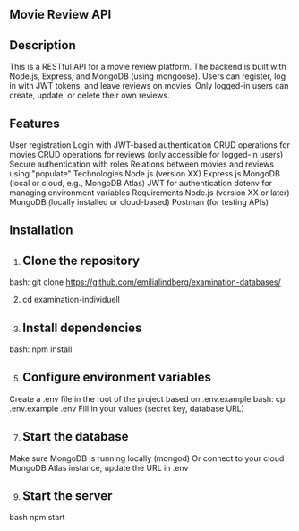 ## Movie Review API

## Description
This is a RESTful API for a movie review platform. The backend is built with Node.js, Express, and MongoDB (using mongoose).
Users can register, log in with JWT tokens, and leave reviews on movies. Only logged-in users can create, update, or delete their own reviews.

## Features
User registration
Login with JWT-based authentication
CRUD operations for movies
CRUD operations for reviews (only accessible for logged-in users)
Secure authentication with roles
Relations between movies and reviews using "populate"
Technologies
Node.js (version XX)
Express.js
MongoDB (local or cloud, e.g., MongoDB Atlas)
JWT for authentication
dotenv for managing environment variables
Requirements
Node.js (version XX or later)
MongoDB (locally installed or cloud-based)
Postman (for testing APIs)

## Installation
1. ## Clone the repository
bash: git clone https://github.com/emilialindberg/examination-databases/

2. cd examination-individuell

3. ## Install dependencies
bash: npm install

5. ## Configure environment variables
Create a .env file in the root of the project based on .env.example
bash: cp .env.example .env
Fill in your values (secret key, database URL)

7. ## Start the database
Make sure MongoDB is running locally (mongod)
Or connect to your cloud MongoDB Atlas instance, update the URL in .env

9. ## Start the server
bash
npm start
